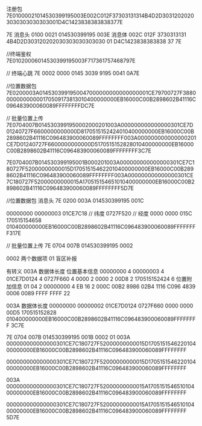 
注册包
7E01000021014530399195003E002C012F37303131314B4D2D30312020203030303030303001D4C1423838383838377E

7E
消息头
0100
0021
014530399195
003E
消息体
002C
012F
3730313131
4B4D2D303120202030303030303030
01
D4C1423838383838
37
7E



//终端鉴权   
7E01020006014530399195003F717361757468797E

// 终端心跳
7E
0002 0000 0145 3039 9195 0041
0A7E

//位置数据包
7E0200003A0145303991950047000000000000000001CE79700727F388000000000000170509173813010400000000EB16000C00B2898602B41116C096483900060089FFFFFFFFDC7E

// 批量位置上传
7E0704007B0145303991950002000201003A000000000000000301CE7D01240727F6600000000000D8170515152424010400000000EB16000C00B2898602B41116C096483900060089FFFFFFFF003A000000000000000201CE7D01240727F6600000000000D5170515152828010400000000EB16000C00B2898602B41116C096483900060089FFFFFFFF3C7E

7E0704007B014530399195001B000201003A000000000000000301CE7C180727F52000000000015D170515154622010400000000EB16000C00B2898602B41116C096483900060089FFFFFFFF003A000000000000000301CE7C180727F52000000000015A170515154651010400000000EB16000C00B2898602B41116C096483900060089FFFFFFFF5D7E

//位置数据包
消息头
7E
0200
003A
014530399195
001C

00000000
00000003
01CE7C18 // 纬度
0727F520 // 经度
0000
0000
015C
170515154658
010400000000EB16000C00B2898602B41116C096483900060089FFFFFFFF317E



// 批量位置上传
7E
0704
007B
014530399195
0002

0002 两个数据项
01 盲区补报

有转义
003A  数据体长度
位置基本信息
00000000    4
00000003    4
01CE7D0124  4
0727F660    4
0000        2
0000        2
00D8        2
170515152424 6
位置附加信息
01 04       2
00000000    4
EB 16       2
000C 00B2 8986 02B4 1116 C096 4839 0006 0089 FFFF FFFF 22 

003A 数据体长度
00000000
00000002
01CE7D0124
0727F660
0000
0000
00D5
170515152828
010400000000EB16000C00B2898602B41116C096483900060089FFFFFFFF 3C7E




7E
0704
007B
014530399195
001B
0002
01
003A
000000000000000301CE7C180727F52000000000015D170515154622010400000000EB16000C00B2898602B41116C096483900060089FFFFFFFF

000000000000000301CE7C180727F52000000000015D170515154622010400000000EB16000C00B2898602B41116C096483900060089FFFFFFFF

003A
000000000000000301CE7C180727F52000000000015A170515154651010400000000EB16000C00B2898602B41116C096483900060089FFFFFFFF

000000000000000301CE7C180727F52000000000015A170515154651010400000000EB16000C00B2898602B41116C096483900060089FFFFFFFF
5D7E

